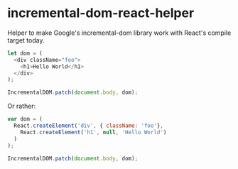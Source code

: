 # incremental-dom-react-helper

Helper to make Google's incremental-dom library work with React's compile target today.

```js
let dom = (
  <div className="foo">
    <h1>Hello World</h1>
  </div>
);

IncrementalDOM.patch(document.body, dom);
```

Or rather:

```js
var dom = (
  React.createElement('div', { className: 'foo'},
    React.createElement('h1', null, 'Hello World')
  )
);

IncrementalDOM.patch(document.body, dom);
```
